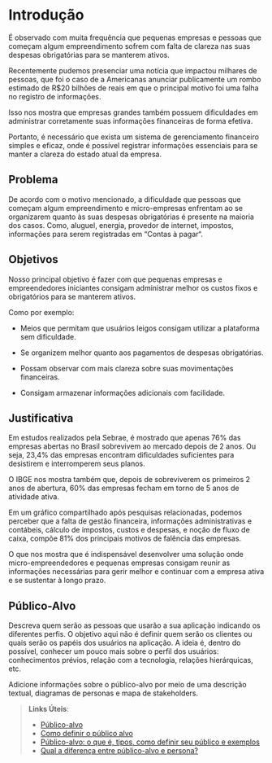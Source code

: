 # Introdução

É observado com muita frequência que pequenas empresas e pessoas que começam algum empreendimento sofrem com falta de clareza nas suas despesas obrigatórias para se manterem ativos. 

Recentemente pudemos presenciar uma notícia que impactou milhares de pessoas, que foi o caso de a Americanas anunciar publicamente um rombo estimado de R$20 bilhões de reais em que o principal motivo foi uma falha no registro de informações. 

Isso nos mostra que empresas grandes também possuem dificuldades em administrar corretamente suas informações financeiras de forma efetiva. 

Portanto, é necessário que exista um sistema de gerenciamento financeiro simples e eficaz, onde é possível registrar informações essenciais para se manter a clareza do estado atual da empresa. 


## Problema

De acordo com o motivo mencionado, a dificuldade que pessoas que começam algum empreendimento e micro-empresas enfrentam ao se organizarem quanto às suas despesas obrigatórias é presente na maioria dos casos. Como, aluguel, energia, provedor de internet, impostos, informações para serem registradas em “Contas à pagar“.


## Objetivos

Nosso principal objetivo é fazer com que pequenas empresas e empreendedores iniciantes consigam administrar melhor os custos fixos e obrigatórios para se manterem ativos. 

Como por exemplo: 

- Meios que permitam que usuários leigos consigam utilizar a plataforma sem dificuldade.

- Se organizem melhor quanto aos pagamentos de despesas obrigatórias.  

- Possam observar com mais clareza sobre suas movimentações financeiras. 

- Consigam armazenar informações adicionais com facilidade. 

## Justificativa

Em estudos realizados pela Sebrae, é mostrado que apenas 76% das empresas abertas no Brasil sobrevivem ao mercado depois de 2 anos. Ou seja, 23,4% das empresas encontram dificuldades suficientes para desistirem e interromperem seus planos.

O IBGE nos mostra também que, depois de sobreviverem os primeiros 2 anos de abertura, 60% das empresas fecham em torno de 5 anos de atividade ativa.

Em um gráfico compartilhado após pesquisas relacionadas, podemos perceber que a falta de gestão financeira, informações administrativas e contábeis, cálculo de impostos, custos e despesas, e noção de fluxo de caixa, compõe 81% dos principais motivos de falência das empresas. 

O que nos mostra que é indispensável desenvolver uma solução onde micro-empreendedores e pequenas empresas consigam reunir as informações necessárias para gerir melhor e continuar com a empresa ativa e se sustentar à longo prazo.


## Público-Alvo

Descreva quem serão as pessoas que usarão a sua aplicação indicando os diferentes perfis. O objetivo aqui não é definir quem serão os clientes ou quais serão os papéis dos usuários na aplicação. A ideia é, dentro do possível, conhecer um pouco mais sobre o perfil dos usuários: conhecimentos prévios, relação com a tecnologia, relações
hierárquicas, etc.

Adicione informações sobre o público-alvo por meio de uma descrição textual, diagramas de personas e mapa de stakeholders.

> **Links Úteis**:
> - [Público-alvo](https://blog.hotmart.com/pt-br/publico-alvo/)
> - [Como definir o público alvo](https://exame.com/pme/5-dicas-essenciais-para-definir-o-publico-alvo-do-seu-negocio/)
> - [Público-alvo: o que é, tipos, como definir seu público e exemplos](https://klickpages.com.br/blog/publico-alvo-o-que-e/)
> - [Qual a diferença entre público-alvo e persona?](https://rockcontent.com/blog/diferenca-publico-alvo-e-persona/)
